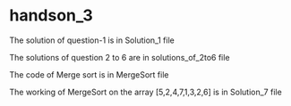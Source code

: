 # handson_3

The solution of question-1 is in Solution_1 file

The solutions of question 2 to 6 are in solutions_of_2to6 file

The code of Merge sort  is in MergeSort file

The working of MergeSort on the array [5,2,4,7,1,3,2,6] is in Solution_7 file
